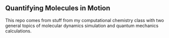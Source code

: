 ## Quantifying Molecules in Motion

This repo comes from stuff from my computational chemistry class with two general topics of molecular dynamics simulation and quantum mechanics calculations.
